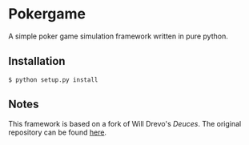 Pokergame
========

A simple poker game simulation framework written in pure python.


## Installation

```
$ python setup.py install
```

## Notes

This framework is based on a fork of Will Drevo's *Deuces*. The original repository can be found [here](https://github.com/worldveil/deuces).
